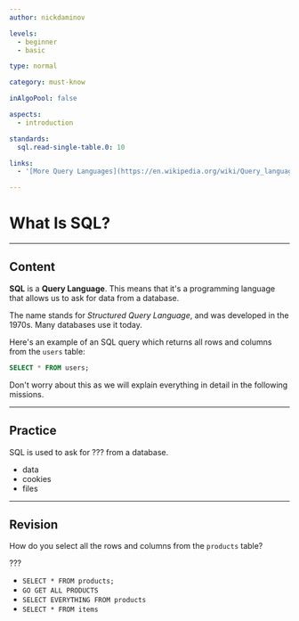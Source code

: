 ```yaml
---
author: nickdaminov

levels:
  - beginner
  - basic

type: normal

category: must-know

inAlgoPool: false

aspects:
  - introduction

standards:
  sql.read-single-table.0: 10

links:
  - '[More Query Languages](https://en.wikipedia.org/wiki/Query_language){website}'

---
```


# What Is SQL?

---
## Content

**SQL** is a **Query Language**. This means that it's a programming language that allows us to ask for data from a database.

The name stands for *Structured Query Language*, and was developed in the 1970s. Many databases use it today.

Here's an example of an SQL query which returns all rows and columns from the `users` table:

```sql
SELECT * FROM users;
```

Don't worry about this as we will explain everything in detail in the following missions.

---
## Practice

SQL is used to ask for ??? from a database.

* data
* cookies
* files

---
## Revision

How do you select all the rows and columns from the `products` table?

???


* `SELECT * FROM products;`
* `GO GET ALL PRODUCTS`
* `SELECT EVERYTHING FROM products`
* `SELECT * FROM items`